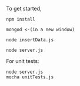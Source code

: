 To get started, 

```
npm install

mongod <-(in a new window)

node insertData.js

node server.js

```



For unit tests:
```
node server.js
mocha unitTests.js
```